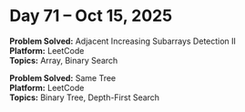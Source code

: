 # Day 71 – Oct 15, 2025

**Problem Solved:** Adjacent Increasing Subarrays Detection II              
**Platform:** LeetCode                       
**Topics:** Array, Binary Search

**Problem Solved:** Same Tree                                    
**Platform:** LeetCode                       
**Topics:** Binary Tree, Depth-First Search